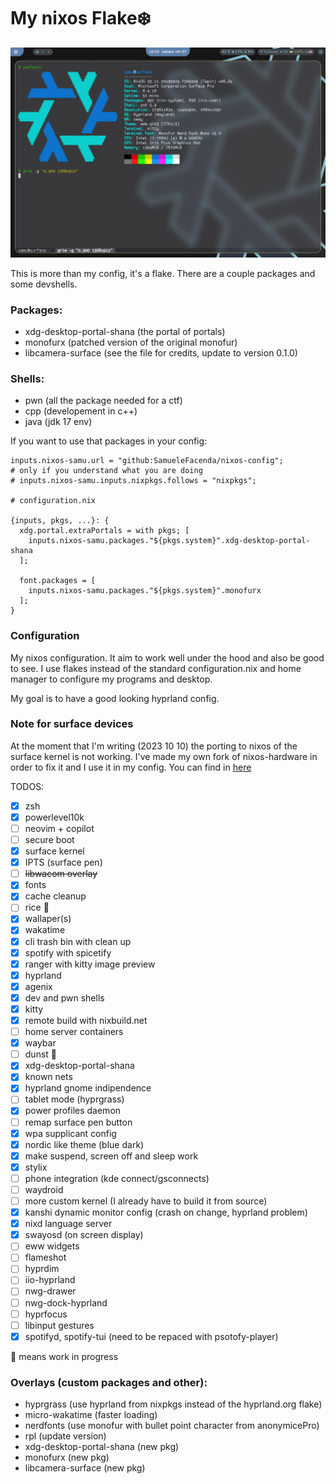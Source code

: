 # My nixos Flake:snowflake:

<!-- 
find ./ "" -type f 2>/dev/null | grep -v -E ".git|.png|.age|.jpg|.pem|.lock" | xargs cat | wc -l 
-->

![hyprland screenshot](assets/screenshot1.png)

This is more than my config, it's a flake. There are a couple packages and some devshells.
### Packages:
- xdg-desktop-portal-shana (the portal of portals)
- monofurx (patched version of the original monofur)
- libcamera-surface (see the file for credits, update to version 0.1.0)

### Shells:
- pwn (all the package needed for a ctf)
- cpp (developement in c++)
- java (jdk 17 env)

If you want to use that packages in your config:
```
inputs.nixos-samu.url = "github:SamueleFacenda/nixos-config";
# only if you understand what you are doing
# inputs.nixos-samu.inputs.nixpkgs.follows = "nixpkgs";

# configuration.nix

{inputs, pkgs, ...}: {
  xdg.portal.extraPortals = with pkgs; [
    inputs.nixos-samu.packages."${pkgs.system}".xdg-desktop-portal-shana
  ];
  
  font.packages = [
    inputs.nixos-samu.packages."${pkgs.system}".monofurx
  ];
}

```

### Configuration
My nixos configuration. It aim to work well under the hood and also be good to see. 
I use flakes instead of the standard configuration.nix
and home manager to configure my programs and desktop.

My goal is to have a good looking hyprland config.


### Note for surface devices

At the moment that I'm writing (2023 10 10) the porting to nixos of the surface kernel is not working.
I've made my own fork of nixos-hardware in order to fix it and I use it in my config. 
You can find in [here](https://github.com/SamueleFacenda/nixos-hardware)
 
 

TODOS:
- [x] zsh
- [x] powerlevel10k
- [ ] neovim + copilot
- [ ] secure boot
- [x] surface kernel
- [x] IPTS (surface pen)
- [ ] ~~libwacom overlay~~
- [x] fonts
- [x] cache cleanup
- [ ] rice :construction:
- [x] wallaper(s)
- [x] wakatime
- [x] cli trash bin with clean up
- [x] spotify with spicetify
- [x] ranger with kitty image preview
- [x] hyprland
- [x] agenix
- [x] dev and pwn shells
- [x] kitty
- [x] remote build with nixbuild.net
- [ ] home server containers
- [x] waybar
- [ ] dunst :construction:
- [x] xdg-desktop-portal-shana
- [x] known nets
- [x] hyprland gnome indipendence
- [ ] tablet mode (hyprgrass)
- [x] power profiles daemon
- [ ] remap surface pen button
- [x] wpa supplicant config
- [x] nordic like theme (blue dark)
- [x] make suspend, screen off and sleep work
- [x] stylix
- [ ] phone integration (kde connect/gsconnects)
- [ ] waydroid
- [ ] more custom kernel (I already have to build it from source)
- [x] kanshi dynamic monitor config (crash on change, hyprland problem)
- [x] nixd language server
- [x] swayosd (on screen display)
- [ ] eww widgets
- [ ] flameshot
- [ ] hyprdim
- [ ] iio-hyprland
- [ ] nwg-drawer
- [ ] nwg-dock-hyprland
- [ ] hyprfocus
- [ ] libinput gestures
- [x] spotifyd, spotify-tui (need to be repaced with psotofy-player)

:construction: means work in progress


### Overlays (custom packages and other):
- hyprgrass (use hyprland from nixpkgs instead of the hyprland.org flake)
- micro-wakatime (faster loading)
- nerdfonts (use monofur with bullet point character from anonymicePro)
- rpl (update version)
- xdg-desktop-portal-shana (new pkg)
- monofurx (new pkg)
- libcamera-surface (new pkg)
